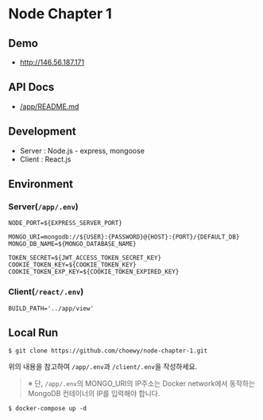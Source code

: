 # Node Chapter 1

## Demo

- http://146.56.187.171

## API Docs

- [/app/README.md](https://github.com/choewy/node-chapter-1/blob/master/app/README.md)

## Development

- Server : Node.js - express, mongoose
- Client : React.js

## Environment

### Server(`/app/.env`)

```env
NODE_PORT=${EXPRESS_SERVER_PORT}

MONGO_URI=mongodb://${USER}:{PASSWORD}@{HOST}:{PORT}/{DEFAULT_DB}
MONGO_DB_NAME=${MONGO_DATABASE_NAME}

TOKEN_SECRET=${JWT_ACCESS_TOKEN_SECRET_KEY}
COOKIE_TOKEN_KEY=${COOKIE_TOKEN_KEY}
COOKIE_TOKEN_EXP_KEY=${COOKIE_TOKEN_EXPIRED_KEY}
```

### Client(`/react/.env`)

```env
BUILD_PATH='../app/view'
```

## Local Run

```
$ git clone https://github.com/choewy/node-chapter-1.git
```

위의 내용을 참고하여 `/app/.env`과 `/client/.env`을 작성하세요.

> ※ 단, `/app/.env`의 MONGO_URI의 IP주소는 Docker network에서 동작하는 MongoDB 컨테이너의 IP를 입력해야 합니다.

```
$ docker-compose up -d
```


